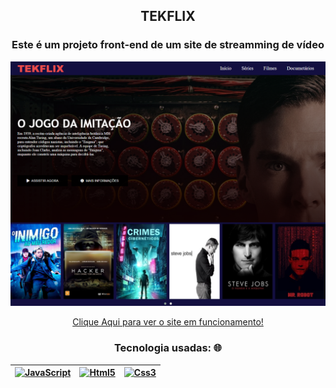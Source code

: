 
<h2 align="center">TEKFLIX</h2>
<h3 align="center">Este é um projeto front-end de um site de streamming de vídeo</h3>

<div align="center">
<img src="./img/print_site.png" width="600">


<a href="https://vandorc-dev.github.io/site-streaming-tipo-netflix/" target="_blank"> Clique Aqui para ver o site em funcionamento!</a>
### Tecnologia usadas: 🌐

| [<img src="https://upload.wikimedia.org/wikipedia/commons/thumb/9/99/Unofficial_JavaScript_logo_2.svg/800px-Unofficial_JavaScript_logo_2.svg.png" alt="JavaScript" width="42">](https://developer.mozilla.org/pt-BR/docs/Web/JavaScript/) |  [<img src="https://samory.sistemasresponsivos.com.br/wp-content/uploads/2020/10/512px-HTML5_logo_and_wordmark.svg.png" alt="Html5" width="42">](https://html5.org/) |  [<img src="https://logodownload.org/wp-content/uploads/2017/04/css-3-logo-1.png" alt="Css3" width="30">](https://developer.mozilla.org/pt-BR/docs/Web/CSS/)
|---|---|---|

</div>
